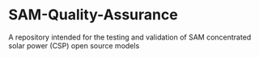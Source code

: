 # SAM-Quality-Assurance
A repository intended for the testing and validation of SAM concentrated solar power (CSP) open source models
